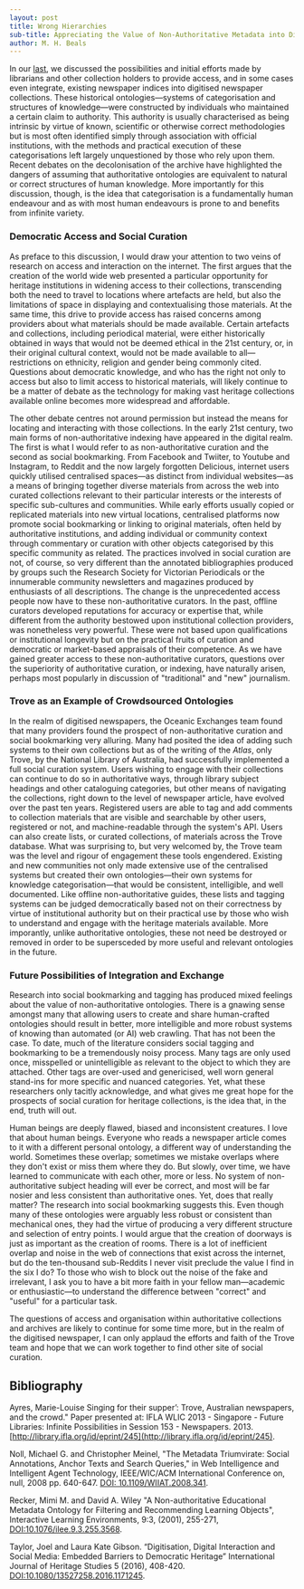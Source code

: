 ```yaml
---
layout: post
title: Wrong Hierarchies 
sub-title: Appreciating the Value of Non-Authoritative Metadata into Digitised Newspaper Collections
author: M. H. Beals
---
```


In our [last](https://www.digitisednewspapers.net/2020-04-03-found-indices), we discussed the possibilities and initial 
efforts made by librarians and other collection holders to provide access, and in some cases even integrate, existing 
newspaper indices into digitised newspaper collections. These historical ontologies—systems of categorisation and 
structures of knowledge—were constructed by individuals who maintained a certain claim to authority. This authority
is usually characterised as being intrinsic by virtue of known, scientific or otherwise correct methodologies but is
most often identified simply through association with official institutions, with the methods and practical execution 
of these categorisations left largely unquestioned by those who rely upon them. Recent debates on the decolonisation 
of the archive have highlighted the dangers of assuming that authoritative ontologies are equivalent to natural or 
correct structures of human knowledge. More importantly for this discussion, though, is the idea that categorisation 
is a fundamentally human endeavour and as with most human endeavours is prone to and benefits from infinite variety.

### Democratic Access and Social Curation

As preface to this discussion, I would draw your attention to two veins of research on access and interaction on the
internet. The first argues that the creation of the world wide web presented a particular opportunity for heritage 
institutions in widening access to their collections, transcending both the need to travel to locations where artefacts
are held, but also the limitations of space in displaying and contextualising those materials.  At the same time, this 
drive to provide access has raised concerns among providers about what materials should be made available.  Certain 
artefacts and collections, including periodical material, were either historically obtained in ways that would not be 
deemed ethical in the 21st century, or, in their original cultural context, would not be made available to all—restrictions
on ethnicity, religion and gender being commonly cited. Questions about democratic knowledge, and who has the right not only
to access but also to limit access to historical materials, will likely continue to be a matter of debate as the technology
for making vast heritage collections available online becomes more widespread and affordable.

The other debate centres not around permission but instead the means for locating and interacting with those collections. 
In the early 21st century, two main forms of non-authoritative indexing have appeared in the digital realm. The first 
is what I would refer to as non-authoritative curation and the second as social bookmarking.  From Facebook and Twiiter, 
to Youtube and Instagram, to Reddit and the now largely forgotten Delicious, internet users quickly utilised centralised 
spaces—as distinct from individual websites—as a means of bringing together diverse materials from across the web into 
curated collections relevant to their particular interests or the interests of specific sub-cultures and communities. 
While early efforts usually copied or replicated materials into new virtual locations, centralised platforms now promote
social bookmarking or linking to original materials, often held by authoritative institutions, and adding individual or 
community context through commentary or curation with other objects categorised by this specific community as related.
The practices involved in social curation are not, of course, so very different than the annotated bibliographies produced 
by groups such the Research Society for Victorian Periodicals or the innumerable community newsletters and magazines produced
by enthusiasts of all descriptions. The change is the unprecedented access people now have to these non-authoritative
curators. In the past, offline curators developed reputations for accuracy or expertise that, while different from the 
authority bestowed upon institutional collection providers, was nonetheless very powerful. These were not based upon 
qualifications or institutional longevity but on the practical fruits of curation and democratic or market-based appraisals 
of their competence.  As we have gained greater access to these non-authoritative curators, questions over the superiority 
of authoritative curation, or indexing, have naturally arisen, perhaps most popularly in discussion of "traditional" and 
"new" journalism.

### Trove as an Example of Crowdsourced Ontologies

In the realm of digitised newspapers, the Oceanic Exchanges team found that many providers found the prospect of 
non-authoritative curation and social bookmarking very alluring.  Many had posited the idea of adding such systems to 
their own collections but as of the writing of the *Atlas*, only Trove, by the National Library of Australia, had 
successfully implemented a full social curation system.  Users wishing to engage with their collections can continue 
to do so in authoritative ways, through library subject headings and other cataloguing categories, but other means of 
navigating the collections, right down to the level of newspaper article, have evolved over the past ten years.  Registered 
users are able to tag and add comments to collection materials that are visible and searchable by other users, registered 
or not, and machine-readable through the system's API. Users can also create lists, or curated collections, of materials 
across the Trove database.  What was surprising to, but very welcomed by, the Trove team was the level and rigour of 
engagement these tools engendered. Existing and new communities not only made extensive use of the centralised systems 
but created their own ontologies—their own systems for knowledge categorisation—that would be consistent, intelligible, 
and well documented.  Like offline non-authoritative guides, these lists and tagging systems can be judged democratically based
not on their correctness by virtue of institutional authority but on their practical use by those who wish to understand 
and engage with the heritage materials available. More imporantly, unlike authoritative ontologies, these not need be destroyed
or removed in order to be supersceded by more useful and relevant ontologies in the future.

### Future Possibilities of Integration and Exchange

Research into social bookmarking and tagging has produced mixed feelings about the value of non-authoritative ontologies. 
There is a gnawing sense amongst many that allowing users to create and share human-crafted ontologies should result in
better, more intelligible and more robust systems of knowing than automated (or AI) web crawling. That has not been the case. 
To date, much of the literature considers social tagging and bookmarking to be a tremendously noisy process. Many tags are 
only used once, misspelled or unintelligible as relevant to the object to which they are attached. Other tags are over-used 
and genericised, well worn general stand-ins for more specific and nuanced categories. Yet, what these researchers only
tacitly acknowledge, and what gives me great hope for the prospects of social curation for heritage collections, is the idea 
that, in the end, truth will out.

Human beings are deeply flawed, biased and inconsistent creatures.  I love that about human beings.  Everyone who reads a 
newspaper article comes to it with a different personal ontology, a different way of understanding the world. Sometimes these
overlap; sometimes we mistake overlaps where they don't exist or miss them where they do.  But slowly, over time, we have 
learned to communicate with each other, more or less. No system of non-authoritative subject heading will ever be correct, 
and most will be far nosier and less consistent than authoritative ones. Yet, does that really  matter?  The research into 
social bookmarking suggests this. Even though many of these ontologies were arguably less robust or consistent than mechanical
ones, they had the virtue of producing a very different structure and selection of entry points. I would argue that the 
creation of doorways is just as important as the creation of rooms. There is a lot of inefficient overlap and noise in the web
of connections that exist across the internet, but do the ten-thousand sub-Reddits I never visit preclude the value I find 
in the six I do?  To those who wish to block out the noise of the fake and irrelevant, I ask you to have a bit more 
faith in your fellow man—academic or enthusiastic—to understand the difference between "correct" and "useful" for a
particular task.  

The questions of access and organisation within authoritative collections and archives are likely to continue for some time
more, but in the realm of the digitised newspaper, I can only applaud the efforts and faith of the Trove team and hope that
we can work together to find other site of social curation.  

## Bibliography

Ayres, Marie-Louise Singing for their supper’: Trove, Australian newspapers, and the crowd." Paper presented at: IFLA WLIC 2013 - Singapore - Future Libraries: Infinite Possibilities in Session 153 - Newspapers. 2013. [http://library.ifla.org/id/eprint/245](http://library.ifla.org/id/eprint/245).

Noll, Michael G. and Christopher Meinel,  "The Metadata Triumvirate: Social Annotations, Anchor Texts and Search Queries," in Web Intelligence and Intelligent Agent Technology, IEEE/WIC/ACM International Conference on, null, 2008 pp. 640-647. [DOI: 10.1109/WIIAT.2008.341](http://dx.doi.org/10.1109/WIIAT.2008.341).

Recker, Mimi M. and David A. Wiley "A Non-authoritative Educational Metadata Ontology for Filtering and Recommending Learning Objects", Interactive Learning Environments, 9:3, (2001), 255-271, [DOI:10.1076/ilee.9.3.255.3568](http://dx.doi.org/10.1076/ilee.9.3.255.3568).

Taylor, Joel and Laura Kate Gibson. “Digitisation, Digital Interaction and Social Media: Embedded Barriers to Democratic Heritage” International Journal of Heritage Studies 5 (2016), 408-420. [DOI:10.1080/13527258.2016.1171245](http://dx.doi.org/10.1080/13527258.2016.1171245).

